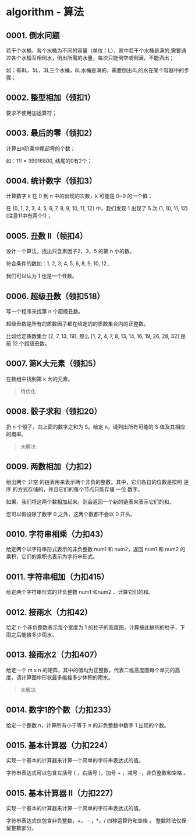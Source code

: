 # algorithm - 算法

## 0001. 倒水问题

若干个水桶，各个水桶为不同的容量（单位：L），其中若干个水桶是满的,需要通过各个水桶互相倒水，倒出所需的水量，每次只能倒空或倒满，不能洒出；

如：有8L、5L、3L三个水桶，8L水桶是满的，需要倒出4L的水在某个容器中的步骤；

## 0002. 整型相加（领扣1）

要求不使用加运算符；

## 0003. 最后的零（领扣2）

计算出n阶乘中尾部零的个数；

如：11! = 39916800, 结尾的0有2个；

## 0004. 统计数字（领扣3）

计算数字 k 在 0 到 n 中的出现的次数，k 可能是 0~9 的一个值；

在 [0, 1, 2, 3, 4, 5, 6, 7, 8, 9, 10, 11, 12] 中，我们发现 1 出现了 5 次 (1, 10, 11, 12)(注意11中有两个1)；

## 0005. 丑数 II（领扣4）

设计一个算法，找出只含素因子2，3，5 的第 n 小的数。

符合条件的数如：1, 2, 3, 4, 5, 6, 8, 9, 10, 12...

我们可以认为 1 也是一个丑数。

## 0006. 超级丑数（领扣518）

写一个程序来找第 n 个超级丑数。

超级丑数是所有的质数因子都在给定的的质数集合内的正整数。

比如给定质数集合 [2, 7, 13, 19], 那么 [1, 2, 4, 7, 8, 13, 14, 16, 19, 26, 28, 32] 是前 12 个超级丑数。

## 0007. 第K大元素（领扣5）

在数组中找到第 k 大的元素。

> 待优化

## 0008. 骰子求和（领扣20）

扔 n 个骰子，向上面的数字之和为 S。给定 n，请列出所有可能的 S 值及其相应的概率。

> 未解决

## 0009. 两数相加（力扣2）

给出两个 非空 的链表用来表示两个非负的整数。其中，它们各自的位数是按照 逆序 的方式存储的，并且它们的每个节点只能存储 一位 数字。

如果，我们将这两个数相加起来，则会返回一个新的链表来表示它们的和。

您可以假设除了数字 0 之外，这两个数都不会以 0 开头。

## 0010. 字符串相乘（力扣43）

给定两个以字符串形式表示的非负整数 num1 和 num2，返回 num1 和 num2 的乘积，它们的乘积也表示为字符串形式。

## 0011. 字符串相加（力扣415）

给定两个字符串形式的非负整数 num1 和num2 ，计算它们的和。

## 0012. 接雨水（力扣42）

给定 n 个非负整数表示每个宽度为 1 的柱子的高度图，计算按此排列的柱子，下雨之后能接多少雨水。

## 0013. 接雨水2（力扣407）

给定一个 m x n 的矩阵，其中的值均为正整数，代表二维高度图每个单元的高度，请计算图中形状最多能接多少体积的雨水。

> 未解决

## 0014. 数字1的个数（力扣233）

给定一个整数 n，计算所有小于等于 n 的非负整数中数字 1 出现的个数。

## 0015. 基本计算器（力扣224）

实现一个基本的计算器来计算一个简单的字符串表达式的值。

字符串表达式可以包含左括号 ( ，右括号 )，加号 + ，减号 -，非负整数和空格  。

## 0015. 基本计算器 II（力扣227）

实现一个基本的计算器来计算一个简单的字符串表达式的值。

字符串表达式仅包含非负整数，+， - ，*，/ 四种运算符和空格  。 整数除法仅保留整数部分。